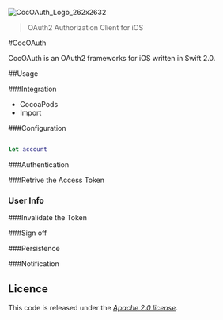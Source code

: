 ![CocOAuth_Logo_262x2632](http://cocoauth.marko-seifert.de/presskit/CocOAuth_Logo_262x262.png)

>OAuth2 Authorization Client for iOS

#CocOAuth

CocOAuth is an OAuth2 frameworks for iOS written in Swift 2.0.


##Usage

###Integration
- CocoaPods
- Import


###Configuration
```swift

let account

```
###Authentication 

###Retrive the Access Token

### User Info

###Invalidate the Token

###Sign off

###Persistence

###Notification

## Licence


This code is released under the [_Apache 2.0 license_](LICENSE.txt).


[sample]: https://github.com/p2/OAuth2App